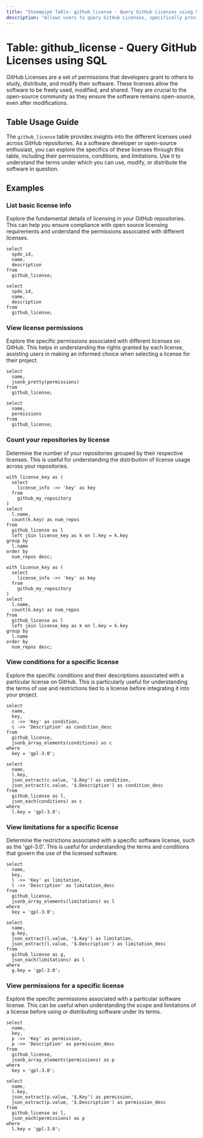 ```yaml
---
title: "Steampipe Table: github_license - Query GitHub Licenses using SQL"
description: "Allows users to query GitHub Licenses, specifically providing detailed information about the various open-source licenses used across GitHub repositories."
---
```


# Table: github_license - Query GitHub Licenses using SQL

GitHub Licenses are a set of permissions that developers grant to others to study, distribute, and modify their software. These licenses allow the software to be freely used, modified, and shared. They are crucial to the open-source community as they ensure the software remains open-source, even after modifications.

## Table Usage Guide

The `github_license` table provides insights into the different licenses used across GitHub repositories. As a software developer or open-source enthusiast, you can explore the specifics of these licenses through this table, including their permissions, conditions, and limitations. Use it to understand the terms under which you can use, modify, or distribute the software in question.

## Examples

### List basic license info
Explore the fundamental details of licensing in your GitHub repositories. This can help you ensure compliance with open source licensing requirements and understand the permissions associated with different licenses.

```sql+postgres
select
  spdx_id,
  name,
  description
from
  github_license;
```

```sql+sqlite
select
  spdx_id,
  name,
  description
from
  github_license;
```

### View license permissions
Explore the specific permissions associated with different licenses on GitHub. This helps in understanding the rights granted by each license, assisting users in making an informed choice when selecting a license for their project.

```sql+postgres
select
  name,
  jsonb_pretty(permissions)
from
  github_license;
```

```sql+sqlite
select
  name,
  permissions
from
  github_license;
```

### Count your repositories by license
Determine the number of your repositories grouped by their respective licenses. This is useful for understanding the distribution of license usage across your repositories.

```sql+postgres
with license_key as (
  select
    license_info ->> 'key' as key
  from
    github_my_repository
)
select
  l.name,
  count(k.key) as num_repos
from
  github_license as l
  left join license_key as k on l.key = k.key
group by
  l.name
order by
  num_repos desc;
```

```sql+sqlite
with license_key as (
  select
    license_info ->> 'key' as key
  from
    github_my_repository
)
select
  l.name,
  count(k.key) as num_repos
from
  github_license as l
  left join license_key as k on l.key = k.key
group by
  l.name
order by
  num_repos desc;
```

### View conditions for a specific license
Explore the specific conditions and their descriptions associated with a particular license on GitHub. This is particularly useful for understanding the terms of use and restrictions tied to a license before integrating it into your project.

```sql+postgres
select
  name,
  key,
  c ->> 'Key' as condition,
  c ->> 'Description' as condition_desc
from
  github_license,
  jsonb_array_elements(conditions) as c
where
  key = 'gpl-3.0';
```

```sql+sqlite
select
  name,
  l.key,
  json_extract(c.value, '$.Key') as condition,
  json_extract(c.value, '$.Description') as condition_desc
from
  github_license as l,
  json_each(conditions) as c
where
  l.key = 'gpl-3.0';
```

### View limitations for a specific license
Determine the restrictions associated with a specific software license, such as the 'gpl-3.0'. This is useful for understanding the terms and conditions that govern the use of the licensed software.

```sql+postgres
select
  name,
  key,
  l ->> 'Key' as limitation,
  l ->> 'Description' as limitation_desc
from
  github_license,
  jsonb_array_elements(limitations) as l
where
  key = 'gpl-3.0';
```

```sql+sqlite
select
  name,
  g.key,
  json_extract(l.value, '$.Key') as limitation,
  json_extract(l.value, '$.Description') as limitation_desc
from
  github_license as g,
  json_each(limitations) as l
where
  g.key = 'gpl-3.0';
```

### View permissions for a specific license
Explore the specific permissions associated with a particular software license. This can be useful when understanding the scope and limitations of a license before using or distributing software under its terms.

```sql+postgres
select
  name,
  key,
  p ->> 'Key' as permission,
  p ->> 'Description' as permission_desc
from
  github_license,
  jsonb_array_elements(permissions) as p
where
  key = 'gpl-3.0';
```

```sql+sqlite
select
  name,
  l.key,
  json_extract(p.value, '$.Key') as permission,
  json_extract(p.value, '$.Description') as permission_desc
from
  github_license as l,
  json_each(permissions) as p
where
  l.key = 'gpl-3.0';
```